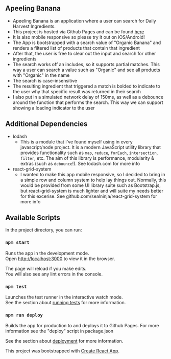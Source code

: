 ## Apeeling Banana
- Apeeling Banana is an application where a user can search for Daily Harvest Ingredients.<br />
- This project is hosted via Github Pages and can be found [here](http://frossi91.github.io/a-peeling-banana)<br />
- It is also mobile responsive so please try it out on iOS/Android!
- The App is bootstrapped with a search value of "Organic Banana" and renders a filtered list of products that contain that ingredient<br />
- After that, the user is free to clear out the input and search for other ingredients<br />
- The search works off an includes, so it supports partial matches. This way a user can search a value such as "Organic" and see all products with "Organic" in the name<br />
- The search is case-insensitive
- The resulting ingredient that triggered a match is bolded to indicate to the user why that specific result was returned in their search <br />
- I also put in a simulated network delay of 150ms, as well as a debounce around the function that performs the search.  This way we can support showing a loading indicator to the user<br />

## Additional Dependencies
- lodash 
  - This is a module that I've found myself using in every javascript/node project.  It is a modern JavaScript utility library that provides functionality such as ```map```, ```reduce```, ```forEach```, ```intersection```, ```filter```, etc.  The aim of this library is performance, modularity & extras (such as ```debounce```!). See lodash.com for more info
- react-grid-system
  - I wanted to make this app mobile responsive, so I decided to bring in a simple row and column system to help lay things out.  Normally, this would be provided from some UI library suite such as Bootstrap.js, but  react-grid-system is much lighter and will suite my needs better for this excerise. See github.com/sealninja/react-grid-system for more info

## Available Scripts

In the project directory, you can run:

### `npm start`

Runs the app in the development mode.<br />
Open [http://localhost:3000](http://localhost:3000) to view it in the browser.

The page will reload if you make edits.<br />
You will also see any lint errors in the console.

### `npm test`

Launches the test runner in the interactive watch mode.<br />
See the section about [running tests](https://facebook.github.io/create-react-app/docs/running-tests) for more information.

### `npm run deploy`

Builds the app for production to and deploys it to Github Pages.  For more information see the "deploy" script in package.json

See the section about [deployment](https://facebook.github.io/create-react-app/docs/deployment) for more information.

This project was bootstrapped with [Create React App](https://github.com/facebook/create-react-app).
